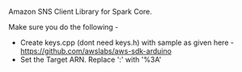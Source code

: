 Amazon SNS Client Library for Spark Core.

Make sure you do the following - 
- Create keys.cpp (dont need keys.h) with sample as given here - https://github.com/awslabs/aws-sdk-arduino
- Set the Target ARN. Replace ':' with '%3A'
